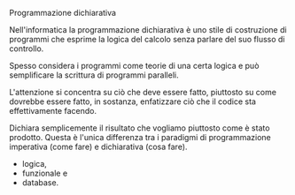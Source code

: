 Programmazione dichiarativa

Nell'informatica la programmazione dichiarativa è uno stile di costruzione di programmi che esprime la logica del calcolo senza parlare del suo flusso di controllo. 

Spesso considera i programmi come teorie di una certa logica e può semplificare la scrittura di programmi paralleli. 

L'attenzione si concentra su ciò che deve essere fatto, piuttosto su come dovrebbe essere fatto, in sostanza, enfatizzare ciò che il codice sta effettivamente facendo.

Dichiara semplicemente il risultato che vogliamo piuttosto come è stato prodotto. Questa è l'unica differenza tra i paradigmi di programmazione imperativa (come fare) e dichiarativa (cosa fare). 

* logica, 
* funzionale e 
* database.